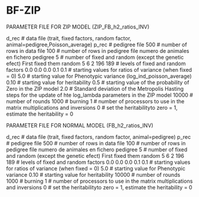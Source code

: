 # BF-ZIP



PARAMETER FILE FOR ZIP MODEL (ZIP_FB_h2_ratios_INV)


d_rec               # data file (trait, fixed factors, random factor, animal=pedigree,Poisson_average)
p_rec               # pedigree file
500                 # number of rows in data file
100                 # number of rows in pedigree file numero de animales en fichero pedigree
5                   # number of fixed and random (except the genetic efect) First fixed them random
5 6 2 196 189       # levels of fixed and random factors
0.0 0.0 0.0 0.1 0.1 # starting values for ratios of variance (when fixed = 0)
5.0                 # starting value for Phenotypic variance (log_ind_poisson_average)
0.10                # starting value for heritability
0.5                 # starting value of the probability of Zero in the ZIP model 
2.0                 # Standard deviation of the Metropolis Hasting steps for the update of hte log_lambda parameters in the ZIP model 
10000               # number of rounds
1000                # burning
1                   # number of processors to use in the matrix multiplications and inversions
0                   # set the heritabilityto zero = 1, estimate the heritability = 0


PARAMETER FILE FOR NORMAL MODEL (FB_h2_ratios_INV)


d_rec               # data file (trait, fixed factors, random factor, animal=pedigree)
p_rec               # pedigree file
500                 # number of rows in data file
100                 # number of rows in pedigree file numero de animales en fichero pedigree
5                   # number of fixed and random (except the genetic efect) First fixed them random
5 6 2 196 189       # levels of fixed and random factors
0.0 0.0 0.0 0.1 0.1 # starting values for ratios of variance (when fixed = 0)
5.0                 # starting value for Phenotypic variance 
0.10                # starting value for heritability
10000               # number of rounds
1000                # burning
1                   # number of processors to use in the matrix multiplications and inversions
0                   # set the heritabilityto zero = 1, estimate the heritability = 0




